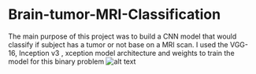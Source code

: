 # Brain-tumor-MRI-Classification
The main purpose of this project was to build a CNN model that would classify if subject has a tumor or not base on a MRI scan. I used the VGG-16, Inception v3 , xception model architecture and weights to train the model for this binary problem
![alt text](https://github.com/himanshu3997/Brain-tumor-MRI-Classification/blob/main/kaggle-himanshu797-brain-tumor-mri-classification-vgg16-edit-run-58442495-2021-04-01-23_13_47.png)

